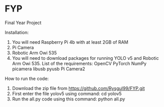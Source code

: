 # FYP
Final Year Project

Installation:
1. You will need Raspberry Pi 4b with at least 2GB of RAM 
2. Pi Camera
3. Robotic Arm Owi 535
4. You will need to download packages for running YOLO v5 and Robotic Arm Owi 535.
	List of the requirements: 
	OpenCV
	PyTorch
	NumPy
	picamera
	libusb
	pyusb
	Pi Camera2

How to run the code:
1. Download the zip file from https://github.com/Rysgul99/FYP.git
2. First enter the file yolov5 using command: cd yolov5
2. Run the all.py code using this command: python all.py

